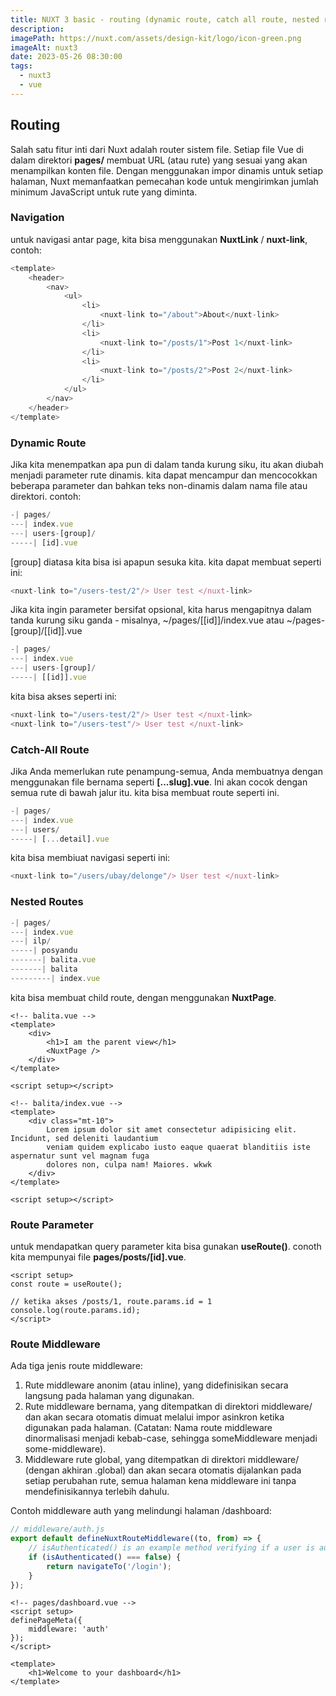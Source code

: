 ```yaml
---
title: NUXT 3 basic - routing (dynamic route, catch all route, nested route, route parameter)
description:
imagePath: https://nuxt.com/assets/design-kit/logo/icon-green.png
imageAlt: nuxt3
date: 2023-05-26 08:30:00
tags:
  - nuxt3
  - vue
---
```


## Routing

Salah satu fitur inti dari Nuxt adalah router sistem file. Setiap file Vue di dalam direktori **pages/** membuat URL (atau rute) yang sesuai yang akan menampilkan konten file. Dengan menggunakan impor dinamis untuk setiap halaman, Nuxt memanfaatkan pemecahan kode untuk mengirimkan jumlah minimum JavaScript untuk rute yang diminta.

### Navigation

untuk navigasi antar page, kita bisa menggunakan **NuxtLink** / **nuxt-link**, contoh:

```js
<template>
	<header>
		<nav>
			<ul>
				<li>
					<nuxt-link to="/about">About</nuxt-link>
				</li>
				<li>
					<nuxt-link to="/posts/1">Post 1</nuxt-link>
				</li>
				<li>
					<nuxt-link to="/posts/2">Post 2</nuxt-link>
				</li>
			</ul>
		</nav>
	</header>
</template>
```

### Dynamic Route

Jika kita menempatkan apa pun di dalam tanda kurung siku, itu akan diubah menjadi parameter rute dinamis. kita dapat mencampur dan mencocokkan beberapa parameter dan bahkan teks non-dinamis dalam nama file atau direktori.
contoh:

```js
-| pages/
---| index.vue
---| users-[group]/
-----| [id].vue
```

[group] diatasa kita bisa isi apapun sesuka kita. kita dapat membuat seperti ini:

```js
<nuxt-link to="/users-test/2"/> User test </nuxt-link>
```

Jika kita ingin parameter bersifat opsional, kita harus mengapitnya dalam tanda kurung siku ganda - misalnya, ~/pages/[[id]]/index.vue atau ~/pages-[group]/[[id]].vue

```js
-| pages/
---| index.vue
---| users-[group]/
-----| [[id]].vue
```

kita bisa akses seperti ini:

```js
<nuxt-link to="/users-test/2"/> User test </nuxt-link>
<nuxt-link to="/users-test"/> User test </nuxt-link>
```

### Catch-All Route

Jika Anda memerlukan rute penampung-semua, Anda membuatnya dengan menggunakan file bernama seperti **[...slug].vue**. Ini akan cocok dengan semua rute di bawah jalur itu. kita bisa membuat route seperti ini.

```js
-| pages/
---| index.vue
---| users/
-----| [...detail].vue
```

kita bisa membiuat navigasi seperti ini:

```js
<nuxt-link to="/users/ubay/delonge"/> User test </nuxt-link>
```

### Nested Routes

```js
-| pages/
---| index.vue
---| ilp/
-----| posyandu
-------| balita.vue
-------| balita
---------| index.vue
```

kita bisa membuat child route, dengan menggunakan **NuxtPage**.

```vue
<!-- balita.vue -->
<template>
	<div>
		<h1>I am the parent view</h1>
		<NuxtPage />
	</div>
</template>

<script setup></script>
```

```vue
<!-- balita/index.vue -->
<template>
	<div class="mt-10">
		Lorem ipsum dolor sit amet consectetur adipisicing elit. Incidunt, sed deleniti laudantium
		veniam quidem explicabo iusto eaque quaerat blanditiis iste aspernatur sunt vel magnam fuga
		dolores non, culpa nam! Maiores. wkwk
	</div>
</template>

<script setup></script>
```

### Route Parameter

untuk mendapatkan query parameter kita bisa gunakan **useRoute()**.
conoth kita mempunyai file **pages/posts/[id].vue**.

```vue
<script setup>
const route = useRoute();

// ketika akses /posts/1, route.params.id = 1
console.log(route.params.id);
</script>
```

### Route Middleware

Ada tiga jenis route middleware:

1. Rute middleware anonim (atau inline), yang didefinisikan secara langsung pada halaman yang digunakan.
2. Rute middleware bernama, yang ditempatkan di direktori middleware/ dan akan secara otomatis dimuat melalui impor asinkron ketika digunakan pada halaman. (Catatan: Nama route middleware dinormalisasi menjadi kebab-case, sehingga someMiddleware menjadi some-middleware).
3. Middleware rute global, yang ditempatkan di direktori middleware/ (dengan akhiran .global) dan akan secara otomatis dijalankan pada setiap perubahan rute, semua halaman kena middleware ini tanpa mendefinisikannya terlebih dahulu.

Contoh middleware auth yang melindungi halaman /dashboard:

```ts
// middleware/auth.js
export default defineNuxtRouteMiddleware((to, from) => {
	// isAuthenticated() is an example method verifying if a user is authenticated
	if (isAuthenticated() === false) {
		return navigateTo('/login');
	}
});
```

```vue
<!-- pages/dashboard.vue -->
<script setup>
definePageMeta({
	middleware: 'auth'
});
</script>

<template>
	<h1>Welcome to your dashboard</h1>
</template>
```
